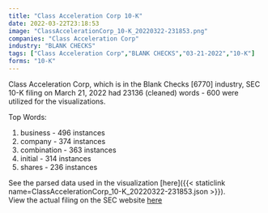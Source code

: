 ```yaml
---
title: "Class Acceleration Corp 10-K"
date: 2022-03-22T23:18:53
image: "ClassAccelerationCorp_10-K_20220322-231853.png"
companies: "Class Acceleration Corp"
industry: "BLANK CHECKS"
tags: ["Class Acceleration Corp","BLANK CHECKS","03-21-2022","10-K"]
forms: "10-K"
---
```

Class Acceleration Corp, which is in the Blank Checks [6770] industry, SEC 10-K filing on March 21, 2022 had 23136 (cleaned) words - 600 were utilized for the visualizations.

Top Words:
1. business - 496 instances
2. company - 374 instances
3. combination - 363 instances
4. initial - 314 instances
5. shares - 236 instances


See the parsed data used in the visualization [here]({{< staticlink name=ClassAccelerationCorp_10-K_20220322-231853.json >}}).  
View the actual filing on the SEC website [here](https://www.sec.gov/Archives/edgar/data/1826855/0001213900-22-013886.txt)